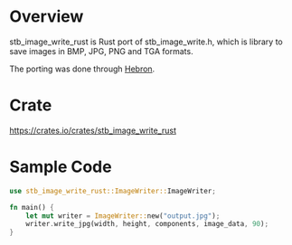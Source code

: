 # Overview
stb_image_write_rust is Rust port of stb_image_write.h, which is library to save images in BMP, JPG, PNG and TGA formats.

The porting was done through [Hebron](https://github.com/HebronFramework/Hebron).

# Crate
https://crates.io/crates/stb_image_write_rust

# Sample Code
```rust
use stb_image_write_rust::ImageWriter::ImageWriter;

fn main() {
    let mut writer = ImageWriter::new("output.jpg");
    writer.write_jpg(width, height, components, image_data, 90);
}

```

